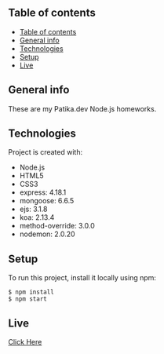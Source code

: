 ## Table of contents
- [Table of contents](#table-of-contents)
- [General info](#general-info)
- [Technologies](#technologies)
- [Setup](#setup)
- [Live](#live)

## General info
These are my Patika.dev Node.js homeworks.
	
## Technologies
Project is created with:
* Node.js
* HTML5
* CSS3
* express: 4.18.1
* mongoose: 6.6.5
* ejs: 3.1.8
* koa: 2.13.4
* method-override: 3.0.0
* nodemon: 2.0.20

	
## Setup
To run this project, install it locally using npm:

```
$ npm install
$ npm start
```

## Live
[Click Here]()
